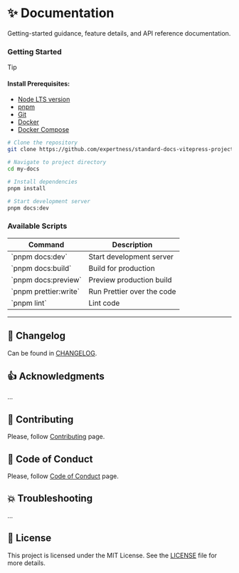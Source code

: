 # ✨ Documentation

Getting-started guidance, feature details, and API reference documentation.

### Getting Started

> [!TIP]
>
> #### Install Prerequisites:
>
> - [Node LTS version](https://nodejs.org/en/blog/release/v22.15.0/)
> - [pnpm](https://pnpm.io/installation)
> - [Git](https://git-scm.com/)
> - [Docker](https://www.docker.com/get-started/)
> - [Docker Compose](https://docs.docker.com/compose/)

```bash
# Clone the repository
git clone https://github.com/expertness/standard-docs-vitepress-project-layout.git my-docs

# Navigate to project directory
cd my-docs

# Install dependencies
pnpm install

# Start development server
pnpm docs:dev
```

### Available Scripts

| Command                 | Description                |
| ----------------------- | -------------------------- |
| \`pnpm docs:dev\`       | Start development server   |
| \`pnpm docs:build\`     | Build for production       |
| \`pnpm docs:preview\`   | Preview production build   |
| \`pnpm prettier:write\` | Run Prettier over the code |
| \`pnpm lint\`           | Lint code                  |

--- 

<a name="changelog"></a>
## 📆 Changelog

Can be found in [CHANGELOG](CHANGELOG.md).

<a name="acknowledgments"></a>
## 👍 Acknowledgments

...

<a name="contributing"></a>
## 🙏 Contributing

Please, follow [Contributing](.github/CONTRIBUTING.md) page.

<a name="codeofconduct"></a>
## 📙 Code of Conduct

Please, follow [Code of Conduct](.github/CODE_OF_CONDUCT.md) page.

<a name="troubleshooting"></a>
## 💥 Troubleshooting

...

## 📑 License

This project is licensed under the MIT License. See the [LICENSE](LICENSE) file for more details.
